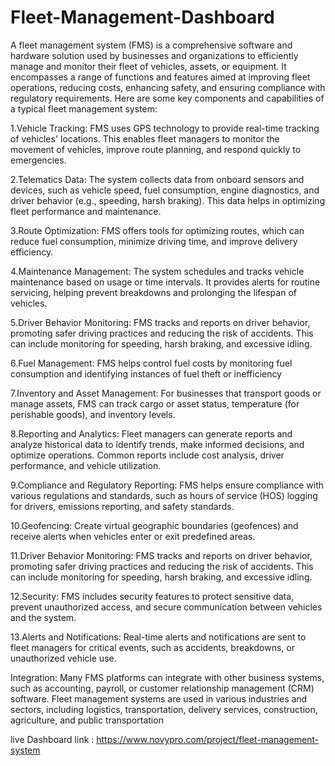 # Fleet-Management-Dashboard

A fleet management system (FMS) is a comprehensive software and hardware solution used by businesses and organizations to efficiently manage and monitor their fleet of vehicles, assets, or equipment. It encompasses a range of functions and features aimed at improving fleet operations, reducing costs, enhancing safety, and ensuring compliance with regulatory requirements. Here are some key components and capabilities of a typical fleet management system:

1.Vehicle Tracking: FMS uses GPS technology to provide real-time tracking of vehicles' locations. This enables fleet managers to monitor the movement of vehicles, improve route planning, and respond quickly to emergencies.

2.Telematics Data: The system collects data from onboard sensors and devices, such as vehicle speed, fuel consumption, engine diagnostics, and driver behavior (e.g., speeding, harsh braking). This data helps in optimizing fleet performance and maintenance.

3.Route Optimization: FMS offers tools for optimizing routes, which can reduce fuel consumption, minimize driving time, and improve delivery efficiency.

4.Maintenance Management: The system schedules and tracks vehicle maintenance based on usage or time intervals. It provides alerts for routine servicing, helping prevent breakdowns and prolonging the lifespan of vehicles.

5.Driver Behavior Monitoring: FMS tracks and reports on driver behavior, promoting safer driving practices and reducing the risk of accidents. This can include monitoring for speeding, harsh braking, and excessive idling.

6.Fuel Management: FMS helps control fuel costs by monitoring fuel consumption and identifying instances of fuel theft or inefficiency

7.Inventory and Asset Management: For businesses that transport goods or manage assets, FMS can track cargo or asset status, temperature (for perishable goods), and inventory levels.

8.Reporting and Analytics: Fleet managers can generate reports and analyze historical data to identify trends, make informed decisions, and optimize operations. Common reports include cost analysis, driver performance, and vehicle utilization.

9.Compliance and Regulatory Reporting: FMS helps ensure compliance with various regulations and standards, such as hours of service (HOS) logging for drivers, emissions reporting, and safety standards.

10.Geofencing: Create virtual geographic boundaries (geofences) and receive alerts when vehicles enter or exit predefined areas.

11.Driver Behavior Monitoring: FMS tracks and reports on driver behavior, promoting safer driving practices and reducing the risk of accidents. This can include monitoring for speeding, harsh braking, and excessive idling.

12.Security: FMS includes security features to protect sensitive data, prevent unauthorized access, and secure communication between vehicles and the system.

13.Alerts and Notifications: Real-time alerts and notifications are sent to fleet managers for critical events, such as accidents, breakdowns, or unauthorized vehicle use.

Integration: Many FMS platforms can integrate with other business systems, such as accounting, payroll, or customer relationship management (CRM) software.
Fleet management systems are used in various industries and sectors, including logistics, transportation, delivery services, construction, agriculture, and public transportation


live Dashboard link : https://www.novypro.com/project/fleet-management-system
